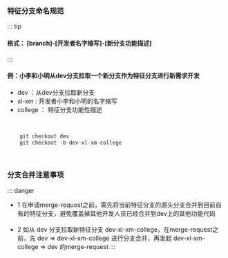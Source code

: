 

### 特征分支命名规范

::: tip
#### 格式：  [branch]-[开发者名字缩写]-[新分支功能描述]
:::

#### 例：小李和小明从dev分支拉取一个新分支作为特征分支进行新需求开发
* dev ：从dev分支拉取新分支
* xl-xm : 开发者小李和小明的名字缩写
* college ： 特征分支功能性描述
    
    
<br />

```js
    git checkout dev
    git checkout -b dev-xl-xm-college
```

<br />

### 分支合并注意事项

::: danger
* 1 在申请merge-request之前，需先将当前特征分支的源头分支合并到目前自有的特征分支，避免覆盖掉其他开发人员已经合并到dev上的其他功能代码
<br /><br />
* 2 如从 dev 分支拉取新特征分支 dev-xl-xm-college，在merge-request之前，先 dev => dev-xl-xm-college 进行分支合并，再发起 dev-xl-xm-college => dev 的merge-request
:::
